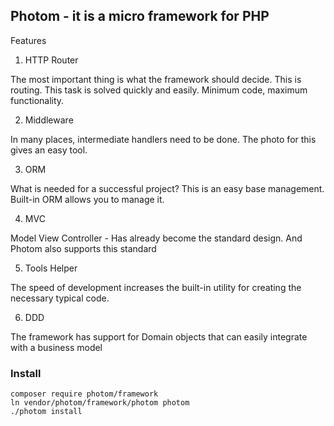 ## Photom - it is a micro framework for PHP

Features
1. HTTP Router

The most important thing is what the framework should decide. This is routing.
This task is solved quickly and easily. Minimum code, maximum functionality.

2. Middleware

In many places, intermediate handlers need to be done. The photo for this gives an easy tool.

3. ORM

What is needed for a successful project? This is an easy base management. Built-in ORM allows you to manage it.

4. MVC

Model View Controller - Has already become the standard design.
And Photom also supports this standard

5. Tools Helper

The speed of development increases the built-in utility for creating the necessary typical code.

6. DDD

The framework has support for Domain objects that can easily integrate with a business model

### Install

```
composer require photom/framework
ln vendor/photom/framework/photom photom
./photom install
```
